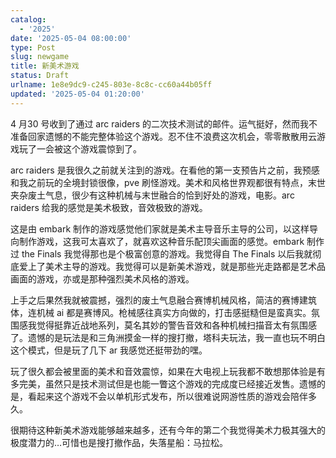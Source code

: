 ```yaml
---
catalog:
  - '2025'
date: '2025-05-04 08:00:00'
type: Post
slug: newgame
title: 新美术游戏
status: Draft
urlname: 1e8e9dc9-c245-803e-8c8c-cc60a44b05ff
updated: '2025-05-04 01:20:00'
---
```


4 月30 号收到了通过 arc raiders 的二次技术测试的邮件。运气挺好，然而我不准备回家遗憾的不能完整体验这个游戏。忍不住不浪费这次机会，零零散散用云游戏玩了一会被这个游戏震惊到了。


arc raiders 是我很久之前就关注到的游戏。在看他的第一支预告片之前，我预感和我之前玩的全境封锁很像，pve 刷怪游戏。美术和风格世界观都很有特点，末世夹杂废土气息，很少有这种机械与末世融合的恰到好处的游戏，电影。arc raiders 给我的感觉是美术极致，音效极致的游戏。


这是由 embark 制作的游戏感觉他们家就是美术主导音乐主导的公司，以这样导向制作游戏，这我可太喜欢了，就喜欢这种音乐配顶尖画面的感觉。embark 制作过 the Finals 我觉得那也是个极富创意的游戏。我觉得自 The  Finals 以后我就彻底爱上了美术主导的游戏。我觉得可以是新美术游戏，就是那些光走路都是艺术品画面的游戏，亦或是那种强烈美术风格的游戏。


上手之后果然我就被震撼，强烈的废土气息融合赛博机械风格，简洁的赛博建筑体，连机械 ai 都是赛博风。枪械感往真实方向做的，打击感挺糙但是蛮真实。氛围感我觉得挺靠近战地系列，莫名其妙的警告音效和各种机械扫描音太有氛围感了。遗憾的是玩法是和三角洲摸金一样的搜打撤，塔科夫玩法，我一直也玩不明白这个模式，但是玩了几下 ar 我感觉还挺带劲的嘿。


玩了很久都会被里面的美术和音效震惊，如果在大电视上玩我都不敢想那体验是有多完美，虽然只是技术测试但是也能一瞥这个游戏的完成度已经接近发售。遗憾的是，看起来这个游戏不会以单机形式发布，所以很难说网游性质的游戏会陪伴多久。


很期待这种新美术游戏能够越来越多，还有今年的第二个我觉得美术力极其强大的极度潜力的…可惜也是搜打撤作品，失落星船：马拉松。

